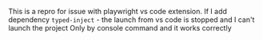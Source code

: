 This is a repro for issue with playwright vs code extension.
If I add dependency `typed-inject` - the launch from vs code is stopped and I can't launch the project
Only by console command and it works correctly
